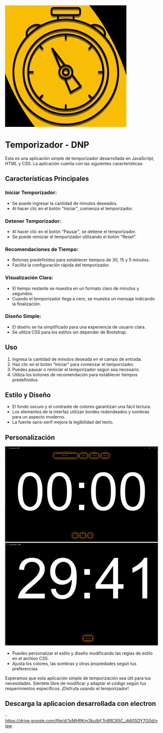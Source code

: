 ![icono](img/icono.jpg)

# Temporizador - DNP

Esta es una aplicación simple de temporizador desarrollada en JavaScript, HTML y CSS. La aplicación cuenta con las siguientes características:

## Características Principales

### Iniciar Temporizador:
- Se puede ingresar la cantidad de minutos deseados.
- Al hacer clic en el botón "Iniciar", comienza el temporizador.

### Detener Temporizador:
- Al hacer clic en el botón "Pausar", se detiene el temporizador.
- Se puede reiniciar el temporizador utilizando el botón "Reset".

### Recomendaciones de Tiempo:
- Botones predefinidos para establecer tiempos de 30, 15 y 5 minutos.
- Facilita la configuración rápida del temporizador.

### Visualización Clara:
- El tiempo restante se muestra en un formato claro de minutos y segundos.
- Cuando el temporizador llega a cero, se muestra un mensaje indicando la finalización.

### Diseño Simple:
- El diseño se ha simplificado para una experiencia de usuario clara.
- Se utiliza CSS para los estilos sin depender de Bootstrap.

## Uso

1. Ingresa la cantidad de minutos deseada en el campo de entrada.
2. Haz clic en el botón "Iniciar" para comenzar el temporizador.
3. Puedes pausar o reiniciar el temporizador según sea necesario.
4. Utiliza los botones de recomendación para establecer tiempos predefinidos.

## Estilo y Diseño

- El fondo oscuro y el contraste de colores garantizan una fácil lectura.
- Los elementos de la interfaz utilizan bordes redondeados y sombras para un aspecto moderno.
- La fuente sans-serif mejora la legibilidad del texto.

## Personalización
![icono](img/home.jpeg)
![icono](img/iniciado.jpeg)


- Puedes personalizar el estilo y diseño modificando las reglas de estilo en el archivo CSS.
- Ajusta los colores, las sombras y otras propiedades según tus preferencias.

Esperamos que esta aplicación simple de temporización sea útil para tus necesidades. Siéntete libre de modificar y adaptar el código según tus requerimientos específicos. ¡Disfruta usando el temporizador!
## Descarga la aplicacion desarrollada con electron
-https://drive.google.com/file/d/1xMHRKm3buIbF7c6RC65C_iA605DY7G0d/view
